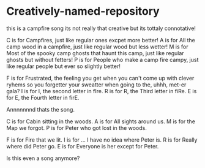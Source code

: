 # Creatively-named-repository
this is a campfire song
its not really that creative
but its tottaly connotative!

C is for Campfires, just like regular ones excpet more better!
A is for All the camp wood in a campfire, just like regular wood but less wetter!
M is for Most of the spooky camp ghosts that haunt this camp, just like regular ghosts but without fetters!
P is for People who make a camp fire campy, just like regular people but ever so slightly better!

F is for Frustrated, the feeling you get when you can't come up with clever ryhems so you forgetter your sweatter when going to the, uhhh, met-er gala?
I is for I, the second letter in fIre.
R is for R, the Third letter in fiRe.
E is for E, the Fourth letter in firE.

Annnnnnnd thats the song.


C is for Cabin sitting in the woods. 
A is for All sights around us. 
M is for the Map we forgot. 
P is for Peter who got lost in the woods.

F is for Fire that we lit. 
I is for ... I have no idea where Peter is. 
R is for Really where did Peter go. 
E is for Everyone is her except for Peter. 

Is this even a song anymore? 
